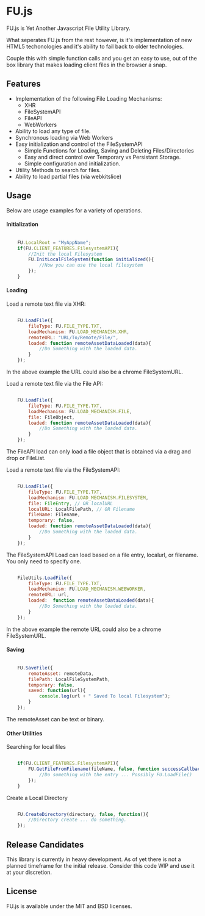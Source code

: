 ﻿# FU.js #

FU.js is Yet Another Javascript File Utility Library.

What seperates FU.js from the rest however, is it's implementation of new HTML5 techonologies and it's ability to fail back to older technologies.

Couple this with simple function calls and you get an easy to use, out of the box library that makes loading client files in the browser a snap. 


## Features ##

- Implementation of the following File Loading Mechanisms:
	- XHR
	- FileSystemAPI
	- FileAPI
	- WebWorkers
- Ability to load any type of file.
- Synchronous loading via Web Workers
- Easy initialization and control of the FileSystemAPI
	- Simple Functions for Loading, Saving and Deleting Files/Directories
	- Easy and direct control over Temporary vs Persistant Storage.
	- Simple configuration and initialization.
- Utility Methods to search for files.
- Ability to load partial files (via webkitslice)

## Usage ##

Below are usage examples for a variety of operations.

#### Initialization ####

``` javascript

	FU.LocalRoot = "MyAppName";
	if(FU.CLIENT_FEATURES.FilesystemAPI){
		//Init the local Filesystem
		FU.InitLocalFileSystem(function initialized(){				
			//Now you can use the local filesystem
		});
	}
```


#### Loading ####
Load a remote text file via XHR:

``` javascript

	FU.LoadFile({
		fileType: FU.FILE_TYPE.TXT,
		loadMechanism: FU.LOAD_MECHANISM.XHR,
		remoteURL: "URL/To/Remote/File/",
		loaded: function remoteAssetDataLoaded(data){
			//Do Something with the loaded data.
		}
	});
```
In the above example the URL could also be a chrome FileSystemURL.

Load a remote text file via the File API:

``` javascript

	FU.LoadFile({
		fileType: FU.FILE_TYPE.TXT,
		loadMechanism: FU.LOAD_MECHANISM.FILE,
		file: FileObject,
		loaded: function remoteAssetDataLoaded(data){
			//Do Something with the loaded data.
		}
	});
```
The FileAPI load can only load a file object that is obtained via a drag and drop or FileList.

Load a remote text file via the FileSystemAPI:

``` javascript

	FU.LoadFile({
		fileType: FU.FILE_TYPE.TXT,
		loadMechanism: FU.LOAD_MECHANISM.FILESYSTEM,
		file: FileEntry, // OR localURL
		localURL: LocalFilePath, // OR Filename
		fileName: Filename,
		temporary: false,
		loaded: function remoteAssetDataLoaded(data){
			//Do Something with the loaded data.
		}
	});
```
The FileSystemAPI Load can load based on a file entry, localurl, or filename. You only need to specify one.

``` javascript

	FileUtils.LoadFile({
		fileType: FU.FILE_TYPE.TXT,
		loadMechanism: FU.LOAD_MECHANISM.WEBWORKER,
		remoteURL: url,
		loaded:  function remoteAssetDataLoaded(data){
			//Do Something with the loaded data.
		}
	});
```
In the above example the remote URL could also be a chrome FileSystemURL.



#### Saving ####

``` javascript

	FU.SaveFile({
		remoteAsset: remoteData,
		filePath: LocalFileSystemPath,
		temporary: false,
		saved: function(url){
			console.log(url + " Saved To local Filesystem");
		}
	});
```
The remoteAsset can be text or binary.


#### Other Utilities ####

Searching for local files

``` javascript

	if(FU.CLIENT_FEATURES.FilesystemAPI){
		FU.GetFileFromFilename(fileName, false, function successCallback(fileEntry){
			//Do something with the entry ... Possibly FU.LoadFile()
		});
	}
```

Create a Local Directory

``` javascript

	FU.CreateDirectory(directory, false, function(){
		//Directory create ... do something.
	});
```


## Release Candidates ##

This library is currently in heavy development. As of yet there is not a planned timeframe for the initial release. Consider this code WIP and use it at your discretion.

## License ##

FU.js is available under the MIT and BSD licenses.
